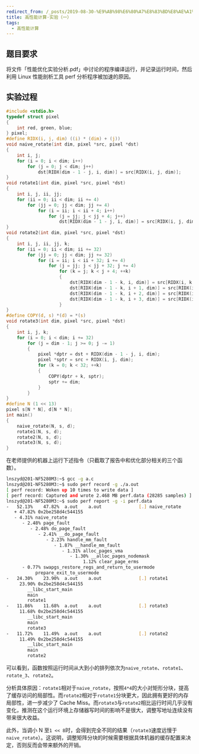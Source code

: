 ```yaml
---
redirect_from: /_posts/2019-08-30-%E9%AB%98%E6%80%A7%E8%83%BD%E8%AE%A1%E7%AE%97-%E5%AE%9E%E9%AA%8C-%E4%B8%80/
title: 高性能计算·实验（一）
tags:
  - 高性能计算
---
```


## 题目要求

将文件「性能优化实验分析.pdf」中讨论的程序编译运行，并记录运行时间，然后利用 Linux 性能剖析工具 perf 分析程序被加速的原因。

## 实验过程

```c
#include <stdio.h>
typedef struct pixel
{
	int red, green, blue;
} pixel;
#define RIDX(i, j, dim) ((i) * (dim) + (j))
void naive_rotate(int dim, pixel *src, pixel *dst)
{
	int i, j;
	for (i = 0; i < dim; i++)
		for (j = 0; j < dim; j++)
			dst[RIDX(dim - 1 - j, i, dim)] = src[RIDX(i, j, dim)];
}
void rotate1(int dim, pixel *src, pixel *dst)
{
	int i, j, ii, jj;
	for (ii = 0; ii < dim; ii += 4)
		for (jj = 0; jj < dim; jj += 4)
			for (i = ii; i < ii + 4; i++)
				for (j = jj; j < jj + 4; j++)
					dst[RIDX(dim - 1 - j, i, dim)] = src[RIDX(i, j, dim)];
}
void rotate2(int dim, pixel *src, pixel *dst)
{
	int i, j, ii, jj, k;
	for (ii = 0; ii < dim; ii += 32)
		for (jj = 0; jj < dim; jj += 32)
			for (i = ii; i < ii + 32; i += 4)
				for (j = jj; j < jj + 32; j += 4)
					for (k = j; k < j + 4; ++k)
					{
						dst[RIDX(dim - 1 - k, i, dim)] = src[RIDX(i, k, dim)];
						dst[RIDX(dim - 1 - k, i + 1, dim)] = src[RIDX(i + 1, k, dim)];
						dst[RIDX(dim - 1 - k, i + 2, dim)] = src[RIDX(i + 2, k, dim)];
						dst[RIDX(dim - 1 - k, i + 3, dim)] = src[RIDX(i + 3, k, dim)];
					}
}
#define COPY(d, s) *(d) = *(s)
void rotate3(int dim, pixel *src, pixel *dst)
{
	int i, j, k;
	for (i = 0; i < dim; i += 32)
		for (j = dim - 1; j >= 0; j -= 1)
		{
			pixel *dptr = dst + RIDX(dim - 1 - j, i, dim);
			pixel *sptr = src + RIDX(i, j, dim);
			for (k = 0; k < 32; ++k)
			{
				COPY(dptr + k, sptr);
				sptr += dim;
			}
		}
}
#define N (1 << 13)
pixel s[N * N], d[N * N];
int main()
{
	naive_rotate(N, s, d);
	rotate1(N, s, d);
	rotate2(N, s, d);
	rotate3(N, s, d);
}
```

在老师提供的机器上运行下述指令（只截取了报告中和优化部分相关的三个函数）。

```bash
lnszyd@201-NF5280M3:~$ gcc -g a.c
lnszyd@201-NF5280M3:~$ sudo perf record -g ./a.out
[ perf record: Woken up 10 times to write data ]
[ perf record: Captured and wrote 2.468 MB perf.data (28285 samples) ]
lnszyd@201-NF5280M3:~$ sudo perf report -g -i perf.data
-   52.13%    47.82%  a.out    a.out              [.] naive_rotate
   + 47.82% 0x2be258d4c544155
   - 4.31% naive_rotate
      - 2.48% page_fault
         - 2.48% do_page_fault
            - 2.41% __do_page_fault
               - 2.23% handle_mm_fault
                  - 1.87% __handle_mm_fault
                     - 1.31% alloc_pages_vma
                        - 1.30% __alloc_pages_nodemask
                             1.12% clear_page_erms
      - 0.77% swapgs_restore_regs_and_return_to_usermode
           prepare_exit_to_usermode
-   24.30%    23.90%  a.out    a.out              [.] rotate1
     23.90% 0x2be258d4c544155
        __libc_start_main
        main
        rotate1
-   11.86%    11.68%  a.out    a.out              [.] rotate3
     11.68% 0x2be258d4c544155
        __libc_start_main
        main
        rotate3
-   11.72%    11.49%  a.out    a.out              [.] rotate2
     11.49% 0x2be258d4c544155
        __libc_start_main
        main
        rotate2
```

可以看到，函数按照运行时间从大到小的排列依次为`naive_rotate`、`rotate1`、`rotate_3`、`rotate2`。

分析具体原因：`rotate1`相对于`naive_rotate`，按照`4*4`的大小对矩形分块，提高了缓存访问的局部性。而`rotate2`相对于`rotate1`分块更大，因此拥有更好的内存局部性，进一步减少了 Cache Miss。而`rotate3`与`rotate2`相比运行时间几乎没有变化，推测在这个运行环境上存储器写时间的影响不是很大，调整写地址连续没有带来很大收益。

此外，当调小 N 至`1 << 8`时，会得到完全不同的结果（`rotate3`速度远慢于`naive_rotate`）。这说明，调整矩阵分块的时候需要根据具体机器的缓存配置来决定，否则反而会带来额外的开销。
